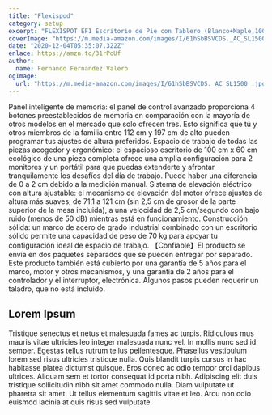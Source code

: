 ```yaml
---
title: "Flexispod"
category: setup
excerpt: "FLEXISPOT EF1 Escritorio de Pie con Tablero (Blanco+Maple,100X60cm) Standing Desk Mesa Elevable Ordenador Gaming Oficina Frame Eléctrico Ajustable en Altura con Tecla de 4 Opciones Memoria y Motor"
coverImage: "https://m.media-amazon.com/images/I/61hSbBSVCDS._AC_SL1500_.jpg"
date: "2020-12-04T05:35:07.322Z"
enlace: https://amzn.to/31rPoUf
author:
  name: Fernando Fernandez Valero
ogImage:
  url: "https://m.media-amazon.com/images/I/61hSbBSVCDS._AC_SL1500_.jpg"
---
```


Panel inteligente de memoria: el panel de control avanzado proporciona 4 botones preestablecidos de memoria en comparación con la mayoría de otros modelos en el mercado que solo ofrecen tres. Esto significa que tú y otros miembros de la familia entre 112 cm y 197 cm de alto pueden programar tus ajustes de altura preferidos.
Espacio de trabajo de todas las piezas acogedor y ergonómico: el espacioso escritorio de 100 cm x 60 cm ecológico de una pieza completa ofrece una amplia configuración para 2 monitores y un portátil para que puedas extenderte y afrontar tranquilamente los desafíos del día de trabajo. Puede haber una diferencia de 0 a 2 cm debido a la medición manual.
Sistema de elevación eléctrico con altura ajustable: el mecanismo de elevación del motor ofrece ajustes de altura más suaves, de 71,1 a 121 cm (sin 2,5 cm de grosor de la parte superior de la mesa incluida), a una velocidad de 2,5 cm/segundo con bajo ruido (menos de 50 dB) mientras está en funcionamiento.
Construcción sólida: un marco de acero de grado industrial combinado con un escritorio sólido permite una capacidad de peso de 70 kg para apoyar tu configuración ideal de espacio de trabajo.
【Confiable】El producto se envía en dos paquetes separados que se pueden entregar por separado. Este producto también está cubierto por una garantía de 5 años para el marco, motor y otros mecanismos, y una garantía de 2 años para el controlador y el interruptor, electrónica. Algunos pasos pueden requerir un taladro, que no está incluido.

## Lorem Ipsum

Tristique senectus et netus et malesuada fames ac turpis. Ridiculous mus mauris vitae ultricies leo integer malesuada nunc vel. In mollis nunc sed id semper. Egestas tellus rutrum tellus pellentesque. Phasellus vestibulum lorem sed risus ultricies tristique nulla. Quis blandit turpis cursus in hac habitasse platea dictumst quisque. Eros donec ac odio tempor orci dapibus ultrices. Aliquam sem et tortor consequat id porta nibh. Adipiscing elit duis tristique sollicitudin nibh sit amet commodo nulla. Diam vulputate ut pharetra sit amet. Ut tellus elementum sagittis vitae et leo. Arcu non odio euismod lacinia at quis risus sed vulputate.
